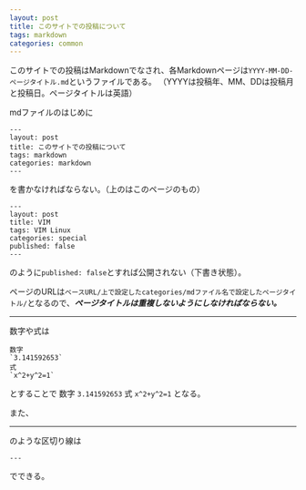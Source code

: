 ```yaml
---
layout: post
title: このサイトでの投稿について
tags: markdown
categories: common
---
```


このサイトでの投稿はMarkdownでなされ、各Markdownページは`YYYY-MM-DD-ページタイトル.md`というファイルである。
（YYYYは投稿年、MM、DDは投稿月と投稿日。ページタイトルは英語）

mdファイルのはじめに
```
---
layout: post
title: このサイトでの投稿について
tags: markdown
categories: markdown
---
```
を書かなければならない。（上のはこのページのもの）

```
---
layout: post
title: VIM
tags: VIM Linux
categories: special
published: false
---
```
のように`published: false`とすれば公開されない（下書き状態）。

ページのURLは`ベースURL/上で設定したcategories/mdファイル名で設定したページタイトル/`となるので、***ページタイトルは重複しないようにしなければならない。***

---

数字や式は
```
数字
`3.141592653`
式
`x^2+y^2=1`
```
とすることで
数字
`3.141592653`
式
`x^2+y^2=1`
となる。

また、

---

のような区切り線は
```
---
```
でできる。




